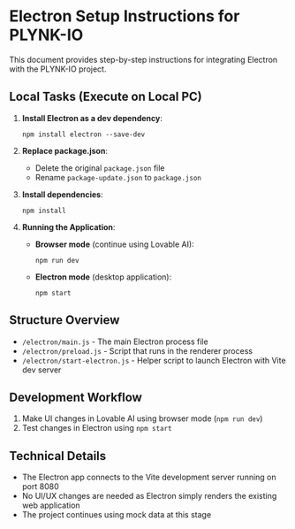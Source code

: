 
# Electron Setup Instructions for PLYNK-IO

This document provides step-by-step instructions for integrating Electron with the PLYNK-IO project.

## Local Tasks (Execute on Local PC)

1. **Install Electron as a dev dependency**:
   ```
   npm install electron --save-dev
   ```

2. **Replace package.json**:
   - Delete the original `package.json` file
   - Rename `package-update.json` to `package.json`

3. **Install dependencies**:
   ```
   npm install
   ```

4. **Running the Application**:
   
   - **Browser mode** (continue using Lovable AI):
     ```
     npm run dev
     ```
   
   - **Electron mode** (desktop application):
     ```
     npm start
     ```

## Structure Overview

- `/electron/main.js` - The main Electron process file
- `/electron/preload.js` - Script that runs in the renderer process
- `/electron/start-electron.js` - Helper script to launch Electron with Vite dev server

## Development Workflow

1. Make UI changes in Lovable AI using browser mode (`npm run dev`)
2. Test changes in Electron using `npm start`

## Technical Details

- The Electron app connects to the Vite development server running on port 8080
- No UI/UX changes are needed as Electron simply renders the existing web application
- The project continues using mock data at this stage
